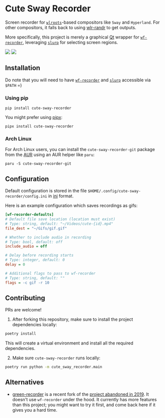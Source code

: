 # Cute Sway Recorder

Screen recorder for [`wlroots`](https://gitlab.freedesktop.org/wlroots/wlroots/)-based compositors like `Sway` and `Hyperland`. For other compositors, it falls back to using [wlr-randr](https://sr.ht/~emersion/wlr-randr/) to get outputs.

More specifically, this project is merely a graphical [Qt](https://www.qt.io/) wrapper for [`wf-recorder`](https://github.com/ammen99/wf-recorder), leveraging [`slurp`](https://github.com/emersion/slurp) for selecting screen regions.

![](screenshots/recording.png)
![](screenshots/done.png)

## Installation

Do note that you will need to have [`wf-recorder`](https://github.com/ammen99/wf-recorder) and [`slurp`](https://github.com/emersion/slurp) accessible via `$PATH` =)

### Using pip

```shell
pip install cute-sway-recorder
```

You might prefer using [pipx](https://pypa.github.io/pipx/):

```shell
pipx install cute-sway-recorder
```

### Arch Linux

For Arch Linux users, you can install the `cute-sway-recorder-git` package from the [AUR](https://aur.archlinux.org/packages/cute-sway-recorder-git) using an AUR helper like `paru`:

```shell
paru -S cute-sway-recorder-git
```

## Configuration

Default configuration is stored in the file `$HOME/.config/cute-sway-recorder/config.ini`
in [ini](https://docs.python.org/3/library/configparser.html#supported-ini-file-structure) format.

Here is an example configuration which saves recordings as gifs:

```ini
[wf-recorder-defaults]
# Default file save location (location must exist)
# Type: string, default: "~/Videos/cute-{id}.mp4"
file_dest = "~/Gifs/gif.gif"

# Whether to include audio in recording
# Type: bool, default: off
include_audio = off

# Delay before recording starts 
# Type: integer, default: 0
delay = 0

# Additional flags to pass to wf-recorder
# Type: string, default: ""
flags = -c gif -r 10
```

## Contributing

PRs are welcome!

1. After forking this repository, make sure to install the project dependencies locally:

```bash
poetry install
```

This will create a virtual environment and install all the required dependencies.

2. Make sure `cute-sway-recorder` runs locally:

```bash
poetry run python -m cute_sway_recorder.main
```

## Alternatives

- [green-recorder](https://github.com/dvershinin/green-recorder) is a recent fork of the [project abandoned in 2019](https://github.com/mhsabbagh/green-recorder). It doesn't use `wf-recorder` under
    the hood. It currently has more features than this project; you might want to try it first, and come back here if it gives you a hard time.

